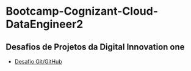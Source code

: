 # Bootcamp-Cognizant-Cloud-DataEngineer2
## Desafios de Projetos da Digital Innovation one
- <a href="https://github.com/TomMereles/Bootcamp-Cognizant-Cloud-DataEngineer2/blob/main/Introdu%C3%A7%C3%A3o%20ao%20Git%20e%20GitHub/ComandosGit">Desafio Git/GitHub</a>
